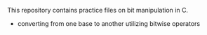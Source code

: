 This repository contains practice files on bit manipulation in C.
- converting from one base to another utilizing bitwise operators
